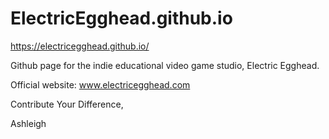 # ElectricEgghead.github.io

https://electricegghead.github.io/

Github page for the indie educational video game studio, Electric Egghead.

Official website:
www.electricegghead.com

Contribute Your Difference,

Ashleigh
